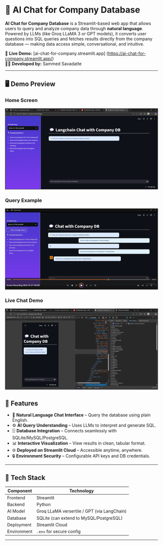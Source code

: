 # 🧠 AI Chat for Company Database

**AI Chat for Company Database** is a Streamlit-based web app that allows users to query and analyze company data through **natural language**.  
Powered by LLMs (like Groq LLaMA 3 or GPT models), it converts user questions into SQL queries and fetches results directly from the company database — making data access simple, conversational, and intuitive.

🔗 **Live Demo:** [ai-chat-for-company.streamlit.app] (https://ai-chat-for-company.streamlit.app/)  
👨‍💻 **Developed by:** Sammed Savadatte

---

## 🖥️ Demo Preview

### Home Screen
![App Screenshot](comapny_data_images/img02.png)

### Query Example
![Query Example](comapny_data_images/img03.png)

### Live Chat Demo
![Chat Demo](comapny_data_images/img01.png)


## 🚀 Features
- 💬 **Natural Language Chat Interface** – Query the database using plain English.
- ⚙️ **AI Query Understanding** – Uses LLMs to interpret and generate SQL.
- 🗄️ **Database Integration** – Connects seamlessly with SQLite/MySQL/PostgreSQL.
- 📊 **Interactive Visualization** – View results in clean, tabular format.
- 🌐 **Deployed on Streamlit Cloud** – Accessible anytime, anywhere.
- 🔒 **Environment Security** – Configurable API keys and DB credentials.

---

## 🧩 Tech Stack
| Component | Technology |
|------------|-------------|
| Frontend | Streamlit |
| Backend | Python |
| AI Model | Groq LLaMA versertile  / GPT (via LangChain) |
| Database | SQLite (can extend to MySQL/PostgreSQL) |
| Deployment | Streamlit Cloud |
| Environment | `.env` for secure config |

---

